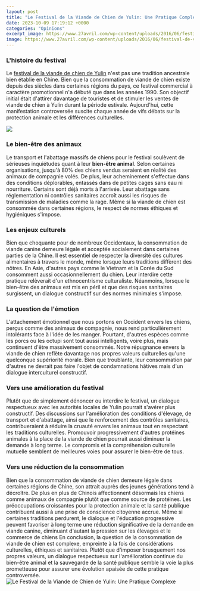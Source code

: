 ```yaml
---
layout: post
title: "Le Festival de la Viande de Chien de Yulin: Une Pratique Complexe"
date: 2023-10-09 17:19:12 +0000
categories: "Opinions"
excerpt_image: https://www.27avril.com/wp-content/uploads/2016/06/festival-de-viande-chiens-611x420.jpg
image: https://www.27avril.com/wp-content/uploads/2016/06/festival-de-viande-chiens-611x420.jpg
---
```


### L'histoire du festival 
Le [festival de la viande de chien de Yulin](https://jnewshub.github.io/2023-10-13-should-you-visit-your-manufacturing-partner-s-factory-in-china/) n'est pas une tradition ancestrale bien établie en Chine. Bien que la consommation de viande de chien existe depuis des siècles dans certaines régions du pays, ce festival commercial à caractère promotionnel n'a débuté que dans les années 1990. Son objectif initial était d'attirer davantage de touristes et de stimuler les ventes de viande de chien à Yulin durant la période estivale. Aujourd'hui, cette manifestation controversée suscite chaque année de vifs débats sur la protection animale et les différences culturelles.

![](https://www.laliberte.ch/media/image/16/zoom/20160621151725374.jpg)
### Le bien-être des animaux 
Le transport et l'abattage massifs de chiens pour le festival soulèvent de sérieuses inquiétudes quant à leur **bien-être animal**. Selon certaines organisations, jusqu'à 80% des chiens vendus seraient en réalité des animaux de compagnie volés. De plus, leur acheminement s'effectue dans des conditions déplorables, entassés dans de petites cages sans eau ni nourriture. Certains sont déjà morts à l'arrivée. Leur abattage sans réglementation ni contrôles sanitaires accroît aussi les risques de transmission de maladies comme la rage. Même si la viande de chien est consommée dans certaines régions, le respect de normes éthiques et hygiéniques s'impose.
### Les enjeux culturels 
Bien que choquante pour de nombreux Occidentaux, la consommation de viande canine demeure légale et acceptée socialement dans certaines parties de la Chine. Il est essentiel de respecter la diversité des cultures alimentaires à travers le monde, même lorsque leurs traditions diffèrent des nôtres. En Asie, d'autres pays comme le Vietnam et la Corée du Sud consomment aussi occasionnellement du chien. Leur interdire cette pratique relèverait d'un ethnocentrisme culturaliste. Néanmoins, lorsque le bien-être des animaux est mis en péril et que des risques sanitaires surgissent, un dialogue constructif sur des normes minimales s'impose.
### La question de l'émotion 
L'attachement émotionnel que nous portons en Occident envers les chiens, perçus comme des animaux de compagnie, nous rend particulièrement intolérants face à l'idée de les manger. Pourtant, d'autres espèces comme les porcs ou les octupi sont tout aussi intelligents, voire plus, mais continuent d'être massivement consommés. Notre répugnance envers la viande de chien reflète davantage nos propres valeurs culturelles qu'une quelconque supériorité morale. Bien que troublante, leur consommation par d'autres ne devrait pas faire l'objet de condamnations hâtives mais d'un dialogue interculturel constructif. 
### Vers une amélioration du festival
Plutôt que de simplement dénoncer ou interdire le festival, un dialogue respectueux avec les autorités locales de Yulin pourrait s'avérer plus constructif. Des discussions sur l'amélioration des conditions d'élevage, de transport et d'abattage, ainsi que le renforcement des contrôles sanitaires, contribueraient à réduire la cruauté envers les animaux tout en respectant les traditions culturelles. Promouvoir progressivement d'autres protéines animales à la place de la viande de chien pourrait aussi diminuer la demande à long terme. Le compromis et la compréhension culturelle mutuelle semblent de meilleures voies pour assurer le bien-être de tous.
### Vers une réduction de la consommation 
Bien que la consommation de viande de chien demeure légale dans certaines régions de Chine, son attrait auprès des jeunes générations tend à décroître. De plus en plus de Chinois affectionnent désormais les chiens comme animaux de compagnie plutôt que comme source de protéines. Les préoccupations croissantes pour la protection animale et la santé publique contribuent aussi à une prise de conscience citoyenne accrue. Même si certaines traditions perdurent, le dialogue et l'éducation progressive peuvent favoriser à long terme une réduction significative de la demande en viande canine, diminuant d'autant la pression sur les élevages et le commerce de chiens
En conclusion, la question de la consommation de viande de chien est complexe, empreinte à la fois de considérations culturelles, éthiques et sanitaires. Plutôt que d'imposer brusquement nos propres valeurs, un dialogue respectueux sur l'amélioration continue du bien-être animal et la sauvegarde de la santé publique semble la voie la plus prometteuse pour assurer une évolution apaisée de cette pratique controversée.
![Le Festival de la Viande de Chien de Yulin: Une Pratique Complexe](https://www.27avril.com/wp-content/uploads/2016/06/festival-de-viande-chiens-611x420.jpg)
